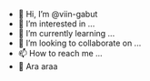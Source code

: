 - 👋 Hi, I’m @viin-gabut
- 👀 I’m interested in ...
- 🌱 I’m currently learning ...
- 💞️ I’m looking to collaborate on ...
- 📫 How to reach me ...
- 🍒 Ara araa 
<!---
viin-gabut/viin-gabut is a ✨ special ✨ repository because its `README.md` (this file) appears on your GitHub profile.
You can click the Preview link to take a look at your changes.
--->
